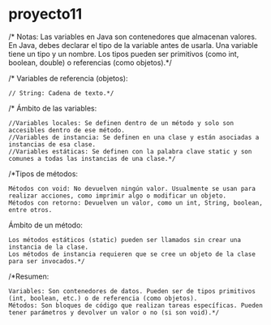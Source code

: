 # proyecto11


/* Notas: Las variables en Java son contenedores que almacenan valores. En Java, debes declarar el tipo de la variable antes de usarla. Una variable tiene un tipo y un nombre. Los tipos pueden ser primitivos (como int, boolean, double) o referencias (como objetos).*/

/* Variables de referencia (objetos):

    // String: Cadena de texto.*/



/* Ámbito de las variables:

    //Variables locales: Se definen dentro de un método y solo son accesibles dentro de ese método.
    //Variables de instancia: Se definen en una clase y están asociadas a instancias de esa clase.
    //Variables estáticas: Se definen con la palabra clave static y son comunes a todas las instancias de una clase.*/


/*Tipos de métodos:

    Métodos con void: No devuelven ningún valor. Usualmente se usan para realizar acciones, como imprimir algo o modificar un objeto.
    Métodos con retorno: Devuelven un valor, como un int, String, boolean, entre otros.

Ámbito de un método:

    Los métodos estáticos (static) pueden ser llamados sin crear una instancia de la clase.
    Los métodos de instancia requieren que se cree un objeto de la clase para ser invocados.*/

/*Resumen:

    Variables: Son contenedores de datos. Pueden ser de tipos primitivos (int, boolean, etc.) o de referencia (como objetos).
    Métodos: Son bloques de código que realizan tareas específicas. Pueden tener parámetros y devolver un valor o no (si son void).*/